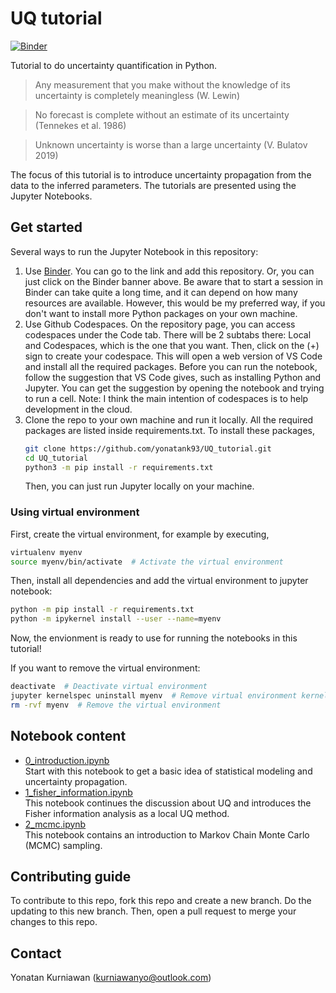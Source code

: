 # UQ tutorial
[![Binder](https://mybinder.org/badge_logo.svg)](https://mybinder.org/v2/gh/yonatank93/UQ_tutorial/main)

Tutorial to do uncertainty quantification in Python.

>Any measurement that you make without the knowledge of its uncertainty is completely
>meaningless (W. Lewin)

>No forecast is complete without an estimate of its uncertainty (Tennekes et al. 1986)

>Unknown uncertainty is worse than a large uncertainty (V. Bulatov 2019)

The focus of this tutorial is to introduce uncertainty propagation from the data to the
inferred parameters. The tutorials are presented using the Jupyter Notebooks.

## Get started
Several ways to run the Jupyter Notebook in this repository:
1. Use [Binder](https://mybinder.org/). You can go to the link and add this repository.
   Or, you can just click on the Binder banner above. Be aware that to start a session in
   Binder can take quite a long time, and it can depend on how many resources are available.
   However, this would be my preferred way, if you don't want to install more Python packages
   on your own machine.
2. Use Github Codespaces. On the repository page, you can access codespaces under the Code
   tab. There will be 2 subtabs there: Local and Codespaces, which is the one that you want.
   Then, click on the (+) sign to create your codespace. This will open a web version of VS
   Code and install all the required packages. Before you can run the notebook, follow the
   suggestion that VS Code gives, such as installing Python and Jupyter. You can get the
   suggestion by opening the notebook and trying to run a cell.
   Note: I think the main intention of codespaces is to help development in the cloud.
3. Clone the repo to your own machine and run it locally. All the required packages are
   listed inside requirements.txt. To install these packages,
     ```bash
     git clone https://github.com/yonatank93/UQ_tutorial.git
     cd UQ_tutorial
     python3 -m pip install -r requirements.txt
     ```
   Then, you can just run Jupyter locally on your machine.
   
### Using virtual environment
First, create the virtual environment, for example by executing,
``` bash
virtualenv myenv
source myenv/bin/activate  # Activate the virtual environment
```
Then, install all dependencies and add the virtual environment to jupyter notebook:
``` bash
python -m pip install -r requirements.txt
python -m ipykernel install --user --name=myenv
```
Now, the envionment is ready to use for running the notebooks in this tutorial!

If you want to remove the virtual environment:
``` bash
deactivate  # Deactivate virtual environment
jupyter kernelspec uninstall myenv  # Remove virtual environment kernel from jupyter
rm -rvf myenv  # Remove the virtual environment
```


## Notebook content
* [0_introduction.ipynb](https://github.com/yonatank93/UQ_tutorial/blob/main/0_introduction.ipynb)  
  Start with this notebook to get a basic idea of statistical modeling and uncertainty propagation.
* [1_fisher_information.ipynb](https://github.com/yonatank93/UQ_tutorial/blob/main/1_fisher_information.ipynb)  
  This notebook continues the discussion about UQ and introduces the Fisher information analysis as a
  local UQ method.
* [2_mcmc.ipynb](https://github.com/yonatank93/UQ_tutorial/blob/main/2_mcmc.ipynb)  
  This notebook contains an introduction to Markov Chain Monte Carlo (MCMC) sampling.

## Contributing guide
To contribute to this repo, fork this repo and create a new branch. Do the updating to
this new branch. Then, open a pull request to merge your changes to this repo.

## Contact
Yonatan Kurniawan (kurniawanyo@outlook.com)
